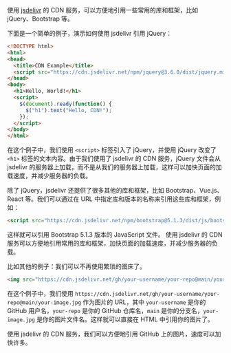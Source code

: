 使用 [jsdelivr](https://www.jsdelivr.com/) 的 CDN 服务，可以方便地引用一些常用的库和框架，比如 jQuery、Bootstrap 等。

下面是一个简单的例子，演示如何使用 jsdelivr 引用 jQuery：

```html
<!DOCTYPE html>
<html>
<head>
  <title>CDN Example</title>
  <script src="https://cdn.jsdelivr.net/npm/jquery@3.6.0/dist/jquery.min.js"></script>
</head>
<body>
  <h1>Hello, World!</h1>
  <script>
    $(document).ready(function() {
      $("h1").text("Hello, CDN!");
    });
  </script>
</body>
</html>
```

在这个例子中，我们使用 `<script>` 标签引入了 jQuery，并使用 jQuery 改变了 `<h1>` 标签的文本内容。由于我们使用了 jsdelivr 的 CDN 服务，jQuery 文件会从 jsdelivr 的服务器上加载，而不是从我们的服务器上加载，这样可以加快页面的加载速度，并减少服务器的负载。

除了 jQuery，jsdelivr 还提供了很多其他的库和框架，比如 Bootstrap、Vue.js、React 等。我们可以通过在 URL 中指定库和版本的名称来引用这些库和框架，例如：

```html
<script src="https://cdn.jsdelivr.net/npm/bootstrap@5.1.3/dist/js/bootstrap.bundle.min.js"></script>
```

这样就可以引用 Bootstrap 5.1.3 版本的 JavaScript 文件。
使用 jsdelivr 的 CDN 服务可以方便地引用常用的库和框架，加快页面的加载速度，并减少服务器的负载。

比如其他的例子：我们可以不再使用繁琐的图床了。

```html
<img src="https://cdn.jsdelivr.net/gh/your-username/your-repo@main/your-image.jpg" alt="Your Image">
```

在这个例子中，我们使用 `https://cdn.jsdelivr.net/gh/your-username/your-repo@main/your-image.jpg` 作为图片的 URL，其中 `your-username` 是你的 GitHub 用户名，`your-repo` 是你的 GitHub 仓库名，`main` 是你的分支名，`your-image.jpg` 是你的图片文件名。这样就可以直接在 HTML 中引用你的图片了。

使用 jsdelivr 的 CDN 服务，我们可以方便地引用 GitHub 上的图片，速度可以加快许多。